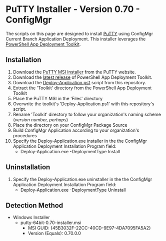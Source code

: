 # PuTTY Installer - Version 0.70 - ConfigMgr

The scripts on this page are designed to install [PuTTY](https://www.chiark.greenend.org.uk/~sgtatham/putty/) using ConfigMgr Current Branch Application Deployment. This installer leverages the [PowerShell App Deployment Toolkit](http://psappdeploytoolkit.com/).

## Installation

1. Download the [PuTTY MSI Installer](https://the.earth.li/~sgtatham/putty/latest/w64/putty-64bit-0.70-installer.msi) from the PuTTY website.
1. Download the [latest release](https://github.com/PSAppDeployToolkit/PSAppDeployToolkit/releases/latest) of PowerShell App Deployment Toolkit.
1. Download the [Deploy-Application.ps1](https://github.com/aentringer/CMAppScripts/raw/master/PuTTY/Deploy-Application.ps1) script from this repository.
1. Extract the 'Toolkit' directory from the PowerShell App Deployment Toolkit
1. Place the PuTTY MSI in the 'Files' directory
1. Overwrite the toolkit's 'Deploy-Application.ps1' with this repository's script.
1. Rename 'Toolkit' directory to follow your organization's naming scheme (*version number, perhaps*)
1. Place the directory on your ConfigMgr Package Source
1. Build ConfigMgr Application according to your organization's procedures
1. Specify the Deploy-Application.exe installer in the the ConfigMgr Application Deployment Installation Program field:
    * Deploy-Application.exe -DeploymentType Install

## Uninstallation

1. Specify the Deploy-Application.exe uninstaller in the the ConfigMgr Application Deployment Installation Program field:
    * Deploy-Application.exe -DeploymentType Uninstall

## Detection Method

* Windows Installer
  * putty-64bit-0.70-installer.msi
    * MSI GUID: {45B3032F-22CC-40CD-9E97-4DA7095FA5A2}
    * Version (Equals): 0.70.0.0
